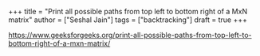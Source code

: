+++
title = "Print all possible paths from top left to bottom right of a MxN matrix"
author = ["Seshal Jain"]
tags = ["backtracking"]
draft = true
+++

<https://www.geeksforgeeks.org/print-all-possible-paths-from-top-left-to-bottom-right-of-a-mxn-matrix/>
